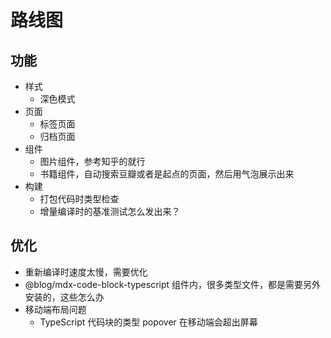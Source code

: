 # 路线图

## 功能

- 样式
  - 深色模式
- 页面
  - 标签页面
  - 归档页面
- 组件
  - 图片组件，参考知乎的就行
  - 书籍组件，自动搜索豆瓣或者是起点的页面，然后用气泡展示出来
- 构建
  - 打包代码时类型检查
  - 增量编译时的基准测试怎么发出来？

## 优化

- 重新编译时速度太慢，需要优化
- @blog/mdx-code-block-typescript 组件内，很多类型文件，都是需要另外安装的，这些怎么办
- 移动端布局问题
  - TypeScript 代码块的类型 popover 在移动端会超出屏幕
